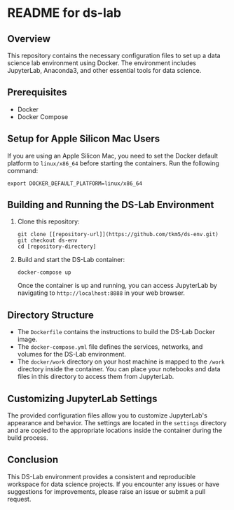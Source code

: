 # README for ds-lab

## Overview

This repository contains the necessary configuration files to set up a data science lab environment using Docker. The environment includes JupyterLab, Anaconda3, and other essential tools for data science.

## Prerequisites

- Docker
- Docker Compose

## Setup for Apple Silicon Mac Users

If you are using an Apple Silicon Mac, you need to set the Docker default platform to `linux/x86_64` before starting the containers. Run the following command:

```shell
export DOCKER_DEFAULT_PLATFORM=linux/x86_64
```

## Building and Running the DS-Lab Environment
1. Clone this repository:
    ```shell
    git clone [[repository-url]](https://github.com/tkm5/ds-env.git)
    git checkout ds-env
    cd [repository-directory]
    ```
2. Build and start the DS-Lab container:
    ```shell
    docker-compose up
    ```
    Once the container is up and running, you can access JupyterLab by navigating to `http://localhost:8888` in your web browser.

## Directory Structure
- The `Dockerfile` contains the instructions to build the DS-Lab Docker image.
- The `docker-compose.yml` file defines the services, networks, and volumes for the DS-Lab environment.
- The `docker/work` directory on your host machine is mapped to the `/work` directory inside the container. You can place your notebooks and data files in this directory to access them from JupyterLab.

## Customizing JupyterLab Settings
The provided configuration files allow you to customize JupyterLab's appearance and behavior. The settings are located in the `settings` directory and are copied to the appropriate locations inside the container during the build process.

## Conclusion
This DS-Lab environment provides a consistent and reproducible workspace for data science projects. If you encounter any issues or have suggestions for improvements, please raise an issue or submit a pull request.
